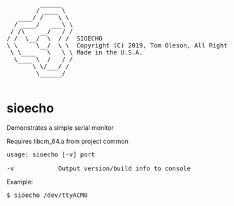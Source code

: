 <pre>
         ______
        / ____ \
   ____/ /    \ \
  / ____/   ___\ \
 / /\    __/   / /
/ /  \__/  \  / /  SIOECHO
\ \     \__/  \ \  Copyright (C) 2019, Tom Oleson, All Rights Reserved.
 \ \____   \   \ \ Made in the U.S.A.
  \____ \  /   / /
       \ \/___/ /
        \______/

</pre>

# sioecho
Demonstrates a simple serial monitor

Requires libcm_64.a from project common

<pre>
usage: sioecho [-v] port

-v            Output version/build info to console
</pre>

Example:

<pre>
$ sioecho /dev/ttyACM0
</pre>